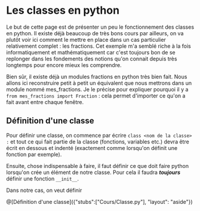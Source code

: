 # Les classes en python

Le but de cette page est de présenter un peu le fonctionnement des classes en python. Il existe déjà beaucoup de très bons cours par ailleurs, on va plutôt voir ici comment le mettre en place dans un cas particulier relativement complet : les fractions.  Cet exemple m'a semblé riche à la fois informatiquement et mathématiquement car c'est toujours bon de se replonger dans les fondements des notions qu'on connait depuis très longtemps pour encore mieux les comprendre.

Bien sûr, il existe déjà un modules fractions en python très bien fait. Nous allons ici reconstruire petit à petit un équivalent que nous mettrons dans un module nommé mes_fractions. Je le précise pour expliquer pourquoi il y a `from mes_fractions import Fraction` : cela permet d'importer ce qu'on a fait avant entre chaque fenêtre.

## Définition d'une classe

Pour définir une classe, on commence par écrire `class <nom de la classe> :` et tout ce qui fait partie de la classe (fonctions, variables etc.) devra être écrit en dessous et indenté (exactement comme lorsqu'on définit une fonction par exemple).

Ensuite, chose indispensable à faire, il faut définir ce que doit faire python lorsqu'on crée un élément de notre classe. Pour cela il faudra ***toujours*** définir une fonction `__init__`.

Dans notre cas, on veut définir 

@[Définition d'une classe]({"stubs":["Cours/Classe.py"], "layout": "aside"})
